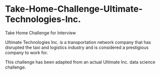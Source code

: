 # Take-Home-Challenge-Ultimate-Technologies-Inc.
Take Home Challenge for Interview

Ultimate Technologies Inc. is a transportation network company that has disrupted the taxi and logistics industry and is considered a prestigious company to work for. 

This challenge has been adapted from an actual Ultimate Inc. data science challenge.
